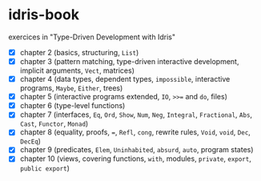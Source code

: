 # idris-book
exercices in "Type-Driven Development with Idris"

- [x] chapter 2 (basics, structuring, `List`)
- [x] chapter 3 (pattern matching, type-driven interactive development, implicit arguments, `Vect`, matrices)
- [x] chapter 4 (data types, dependent types, `impossible`, interactive programs, `Maybe`, `Either`, trees)
- [x] chapter 5 (interactive programs extended, `IO`, `>>=` and `do`, files)
- [x] chapter 6 (type-level functions)
- [x] chapter 7 (interfaces, `Eq`, `Ord`, `Show`, `Num`, `Neg`, `Integral`, `Fractional`, `Abs`, `Cast`, `Functor`, `Monad`)
- [x] chapter 8 (equality, proofs, `=`, `Refl`, `cong`, rewrite rules, `Void`, `void`, `Dec`, `DecEq`)
- [x] chapter 9 (predicates, `Elem`, `Uninhabited`, `absurd`, `auto`, program states)
- [x] chapter 10 (views, covering functions, `with`, modules, `private`, `export`, `public export`)
